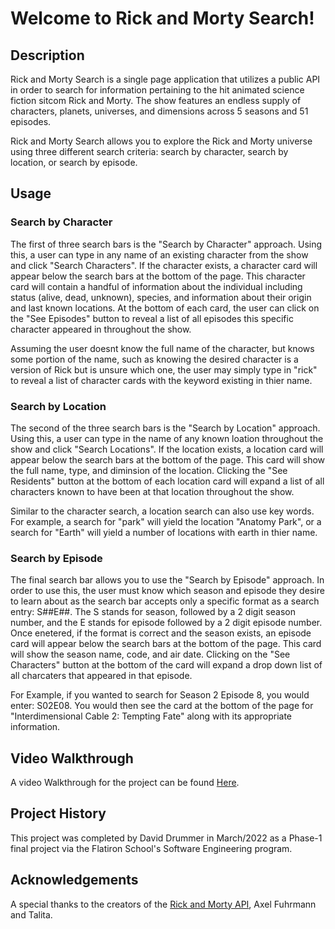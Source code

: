 # Welcome to Rick and Morty Search!

## Description

Rick and Morty Search is a single page application that utilizes a public API 
in order to search for information pertaining to the hit animated science fiction
sitcom Rick and Morty. The show features an endless supply of characters, planets, 
universes, and dimensions across 5 seasons and 51 episodes.

Rick and Morty Search allows you to explore the Rick and Morty universe using three 
different search criteria: search by character, search by location, or search by episode.

## Usage

### Search by Character

The first of three search bars is the "Search by Character" approach. Using this, a user 
can type in any name of an existing character from the show and click "Search Characters". 
If the character exists, a character card will appear below the search bars at the bottom 
of the page. This character card will contain a handful of information about the individual 
including status (alive, dead, unknown), species, and information about their origin and last 
known locations. At the bottom of each card, the user can click on the "See Episodes" button 
to reveal a list of all episodes this specific character appeared in throughout the show.

Assuming the user doesnt know the full name of the character, but knows some portion of the 
name, such as knowing the desired character is a version of Rick but is unsure which one, 
the user may simply type in "rick" to reveal a list of character cards with the keyword 
existing in thier name.

### Search by Location

The second of the three search bars is the "Search by Location" approach. Using this, a user 
can type in the name of any known loation throughout the show and click "Search Locations". 
If the location exists, a location card will appear below the search bars at the bottom of the 
page. This card will show the full name, type, and diminsion of the location. Clicking the "See 
Residents" button at the bottom of each location card will expand a list of all characters known 
to have been at that location throughout the show.

Similar to the character search, a location search can also use key words. For example, a search 
for "park" will yield the location "Anatomy Park", or a search for "Earth" will yield a number of 
locations with earth in thier name.

### Search by Episode

The final search bar allows you to use the "Search by Episode" approach. In order to use this, the 
user must know which season and episode they desire to learn about as the search bar accepts only 
a specific format as a search entry: S##E##. The S stands for season, followed by a 2 digit season 
number, and the E stands for episode followed by a 2 digit episode number. Once enetered, if the 
format is correct and the season exists, an episode card will appear below the search bars at the 
bottom of the page. This card will show the season name, code, and air date. Clicking on the "See 
Characters" button at the bottom of the card will expand a drop down list of all charcaters that 
appeared in that episode.

For Example, if you wanted to search for Season 2 Episode 8, you would enter: S02E08. You would 
then see the card at the bottom of the page for "Interdimensional Cable 2: Tempting Fate" along 
with its appropriate information.

## Video Walkthrough

A video Walkthrough for the project can be found [Here](https://youtu.be/G_TwaBVWqMw).

## Project History

This project was completed by David Drummer in March/2022 as a Phase-1 final project via the Flatiron 
School's Software Engineering program. 

## Acknowledgements

A special thanks to the creators of the [Rick and Morty API](https://rickandmortyapi.com/), Axel 
Fuhrmann and Talita.



